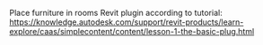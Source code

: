 Place furniture in rooms Revit plugin according to tutorial:
https://knowledge.autodesk.com/support/revit-products/learn-explore/caas/simplecontent/content/lesson-1-the-basic-plug.html


